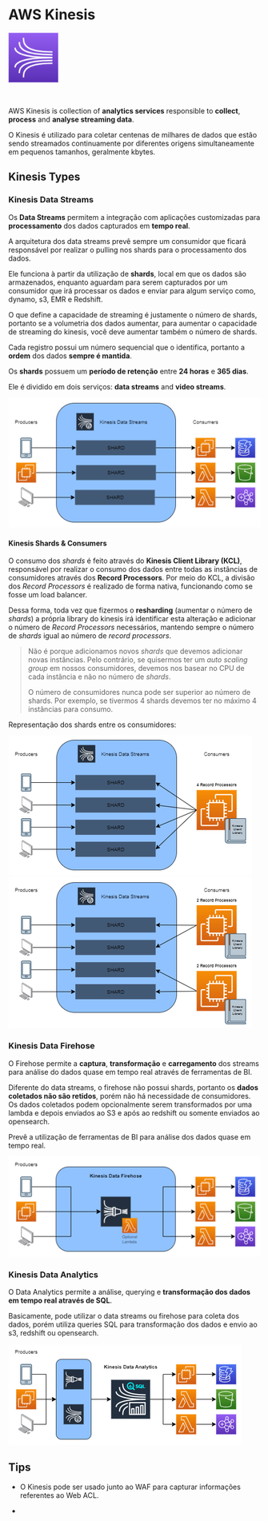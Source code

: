 # AWS Kinesis

<img height=100px; alt="kinesis_logo" src="../../../images/kinesis.png" />

<p>&nbsp;</p>

AWS Kinesis is collection of **analytics services** responsible to **collect**, **process** and **analyse streaming data**.

O Kinesis é utilizado para coletar centenas de milhares de dados que estão sendo streamados continuamente por diferentes origens simultaneamente em pequenos tamanhos, geralmente kbytes.

## Kinesis Types

### Kinesis Data Streams

Os **Data Streams** permitem a integração com aplicações customizadas para **processamento** dos dados capturados em **tempo real**. 

A arquitetura dos data streams prevê sempre um consumidor que ficará responsável por realizar o pulling nos shards para o processamento dos dados.

Ele funciona à partir da utilização de **shards**, local em que os dados são armazenados, enquanto aguardam para serem capturados por um consumidor que irá processar os dados e enviar para algum serviço como, dynamo, s3, EMR e Redshift.

O que define a capacidade de streaming é justamente o número de shards, portanto se a volumetria dos dados aumentar, para aumentar o capacidade de streaming do kinesis, você deve aumentar também o número de shards.

Cada registro possui um número sequencial que o identifica, portanto a **ordem** dos dados **sempre é mantida**.

Os **shards** possuem um **período de retenção** entre **24 horas** e **365 dias**.

Ele é dividido em dois serviços: **data streams** and **video streams**.

![kinesis-data-streams-workflow](../../../images/kinesis-data-streams-workflow.drawio.png)

#### Kinesis Shards & Consumers

O consumo dos *shards* é feito através do **Kinesis Client Library (KCL)**, responsável por realizar o consumo dos dados entre todas as instâncias de consumidores através dos **Record Processors**. Por meio do KCL, a divisão dos *Record Processors* é realizado de forma nativa, funcionando como se fosse um load balancer.

Dessa forma, toda vez que fizermos o **resharding** (aumentar o número de *shards*) a própria library do kinesis irá identificar esta alteração e adicionar o número de *Record Processors* necessários, mantendo sempre o número de *shards* igual ao número de *record processors*.

> Não é porque adicionamos novos *shards* que devemos adicionar novas instâncias. Pelo contrário, se quisermos ter um *auto scaling group* em nossos consumidores, devemos nos basear no CPU de cada instância e não no número de *shards*.
>
> O número de consumidores nunca pode ser superior ao número de shards. Por exemplo, se tivermos 4 shards devemos ter no máximo 4 instâncias para consumo.

Representação dos shards entre os consumidores:

![kinesis-data-streams-workflow-4-shards](../../../images/kinesis-data-streams-workflow-4-shards.drawio.png)
![kinesis-data-streams-workflow-4-shards-2-consumers](../../../images/kinesis-data-streams-workflow-4-shards-2-consumers.drawio.png)

### Kinesis Data Firehose

O Firehose permite a **captura**, **transformação** e **carregamento** dos streams para análise do dados quase em tempo real através de ferramentas de BI.

Diferente do data streams, o firehose não possui shards, portanto os **dados coletados não são retidos**, porém não há necessidade de consumidores. Os dados coletados podem opcionalmente serem transformados por uma lambda e depois enviados ao S3 e após ao redshift ou somente enviados ao opensearch.

Prevê a utilização de ferramentas de BI para análise dos dados quase em tempo real.

![kinesis-data-firehose-workflow](../../../images/kinesis-data-firehose-workflow.drawio.png)

### Kinesis Data Analytics

O Data Analytics permite a análise, querying e **transformação dos dados em tempo real através de SQL**.

Basicamente, pode utilizar o data streams ou firehose para coleta dos dados, porém utiliza queries SQL para transformação dos dados e envio ao s3, redshift ou opensearch.

![kinesis-data-analytics-workflow](../../../images/kinesis-data-analytics-workflow.drawio.png)

## Tips

- O Kinesis pode ser usado junto ao WAF para capturar informações referentes ao Web ACL.

- 